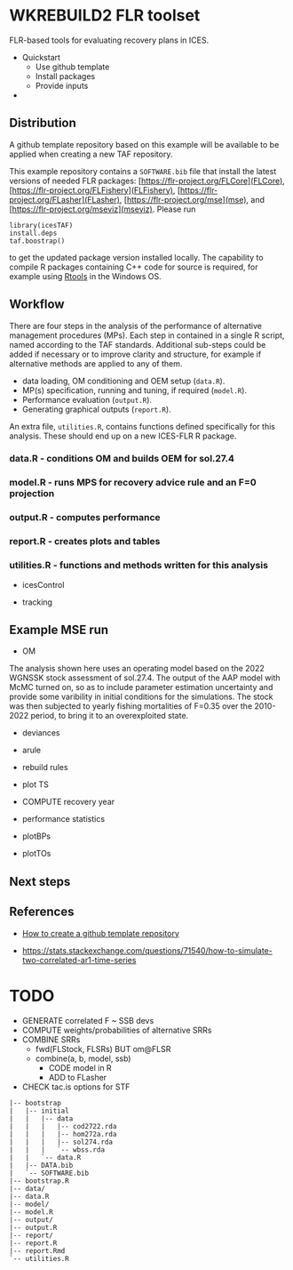 # WKREBUILD2 FLR toolset

FLR-based tools for evaluating recovery plans in ICES.

- Quickstart
  - Use github template
  - Install packages
  - Provide inputs
- 


## Distribution

A github template repository based on this example will be available to be applied when creating a new TAF repository.

This example repository contains a `SOFTWARE.bib` file that install the latest versions of needed FLR packages: [https://flr-project.org/FLCore](FLCore), [https://flr-project.org/FLFishery](FLFishery), [https://flr-project.org/FLasher](FLasher), [https://flr-project.org/mse](mse), and [https://flr-project.org/mseviz](mseviz). Please run

```
library(icesTAF)
install.deps
taf.boostrap()
```

to get the updated package version installed locally. The capability to compile R packages containing C++ code for source is required, for example using [Rtools](https://cran.r-project.org/bin/windows/Rtools/) in the Windows OS.

## Workflow

There are four steps in the analysis of the performance of alternative management procedures (MPs). Each step in contained in a single R script, named according to the TAF standards. Additional sub-steps could be added if necessary or to improve clarity and structure, for example if alternative methods are applied to any of them.

- data loading, OM conditioning and OEM setup (`data.R`).
- MP(s) specification, running and tuning, if required (`model.R`).
- Performance evaluation (`output.R`).
- Generating graphical outputs (`report.R`).

An extra file, `utilities.R`, contains functions defined specifically for this analysis. These should end up on a new ICES-FLR R package.

### data.R - conditions OM and builds OEM for sol.27.4

### model.R - runs MPS for recovery advice rule and an F=0 projection

### output.R - computes performance

### report.R - creates plots and tables

### utilities.R - functions and methods written for this analysis

- icesControl

- tracking

## Example MSE run

- OM

The analysis shown here uses an operating model based on the 2022 WGNSSK stock assessment of sol.27.4. The output of the AAP model with McMC turned on, so as to include parameter estimation uncertainty and provide some varibility in initial conditions for the simulations. The stock was then subjected to yearly fishing mortalities of F=0.35 over the 2010-2022 period, to bring it to an overexploited state.

- deviances

- arule

- rebuild rules

- plot TS

- COMPUTE recovery year

- performance statistics

- plotBPs

- plotTOs

## Next steps

## References

- [How to create a github template repository](https://docs.github.com/en/repositories/creating-and-managing-repositories/creating-a-template-repository)

- <https://stats.stackexchange.com/questions/71540/how-to-simulate-two-correlated-ar1-time-series>


# TODO

- GENERATE correlated F ~ SSB devs
- COMPUTE weights/probabilities of alternative SRRs
- COMBINE SRRs
  - fwd(FLStock, FLSRs) BUT om@FLSR
  - combine(a, b, model, ssb)
    - CODE model in R
    - ADD to FLasher
- CHECK tac.is options for STF


```
|-- bootstrap
|   |-- initial
|   |   |-- data
|   |   |   |-- cod2722.rda
|   |   |   |-- hom272a.rda
|   |   |   |-- sol274.rda
|   |   |   `-- wbss.rda
|   |   `-- data.R
|   |-- DATA.bib
|   `-- SOFTWARE.bib
|-- bootstrap.R
|-- data/
|-- data.R
|-- model/
|-- model.R
|-- output/
|-- output.R
|-- report/
|-- report.R
|-- report.Rmd
`-- utilities.R
```

#
